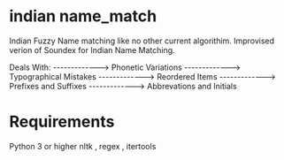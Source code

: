 # indian name_match

Indian Fuzzy Name matching like no other current algorithim.
Improvised verion of Soundex for Indian Name Matching.

Deals With:
-------------> Phonetic Variations
-------------> Typographical Mistakes
-------------> Reordered Items
-------------> Prefixes and Suffixes
-------------> Abbrevations and Initials

# Requirements

Python 3 or higher
nltk , regex , itertools